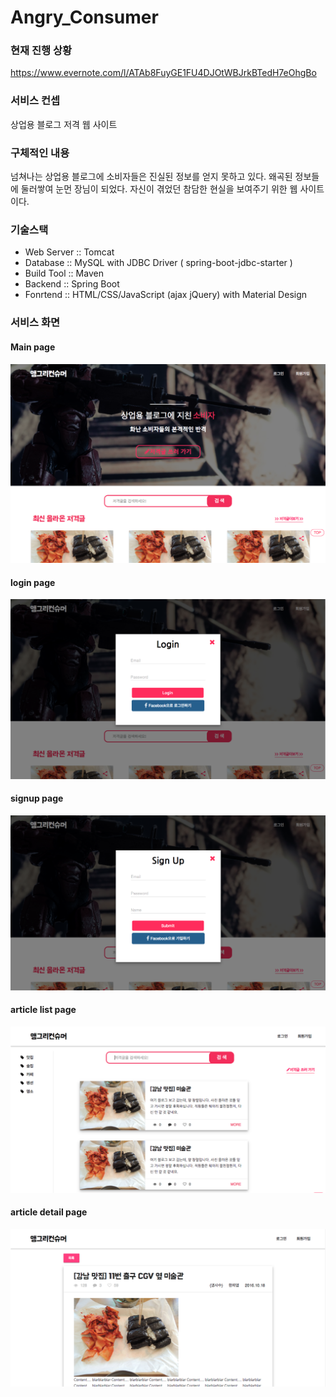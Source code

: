 # Angry_Consumer

### 현재 진행 상황
https://www.evernote.com/l/ATAb8FuyGE1FU4DJOtWBJrkBTedH7eOhgBo

### 서비스 컨셉
상업용 블로그 저격 웹 사이트

### 구체적인 내용
넘쳐나는 상업용 블로그에 소비자들은 진실된 정보를 얻지 못하고 있다.
왜곡된 정보들에 둘러쌓여 눈먼 장님이 되었다.
자신이 겪었던 참담한 현실을 보여주기 위한 웹 사이트이다.

### 기술스택
* Web Server :: Tomcat
* Database :: MySQL with JDBC Driver ( spring-boot-jdbc-starter )
* Build Tool :: Maven
* Backend :: Spring Boot
* Fonrtend :: HTML/CSS/JavaScript (ajax jQuery) with Material Design

### 서비스 화면

#### Main page
![Screenshot](./imageForREADME/main_page.png)

#### login page
![Screenshot](./imageForREADME/login_page.png)

#### signup page
![Screenshot](./imageForREADME/signup_page.png)

#### article list page
![Screenshot](./imageForREADME/article_list_page.png)

#### article detail page
![Screenshot](./imageForREADME/article_detail_page.png)

